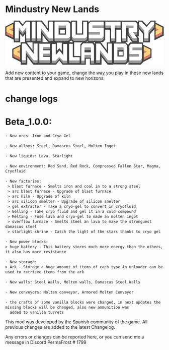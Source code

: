 # Mindustry New Lands
![logo](logo.png)

Add new content to your game, change the way you play in these new lands that are presented and expand to new horizons.

# change logs

# Beta_1.0.0: 

	· New ores: Iron and Cryo Gel

	· New alloys: Steel, Damascus Steel, Molten Ingot

	· New liquids: Lava, Starlight

	· New environment: Red Sand, Red Rock, Compressed Fallen Star, Magma, Cryofluid

	· New factories:
	 > blast furnace - Smelts iron and coal in to a strong steel
	 > arc blast furnace - Upgrade of blast furnace
	 > arc kiln - Upgrade of kiln
	 > arc silicon smelter - Upgrade of silicon smelter
	 > gel extractor - Take a cryo-gel to convert in cryofluid
	 > Gelling - Take cryo fluid and gel it in a cold compound
	 > Melting - Fuse lava and cryo-gel to made an molten ingot
	 > overflow furnace - Smelts steel an lava to make the stronguest damascus steel
	 > starlight shrine - Catch the light of the stars thanks to cryo gel

	· New power blocks: 
	> huge battery - This battery stores much more energy than the others, it also has more resistance

	· New storage:
	> Ark - Storage a huge amount of items of each type.An unloader can be used to retrieve items from the ark
  
	· New walls: Steel Walls, Molten walls, Damascus Steel Walls
  
	· New conveyors: Molten conveyor, Armored Molten Conveyor
  
	· the crafts of some vanilla blocks were changed, in next updates the missing blocks will be changed, also new ammunition was 
	  added to vanilla turrets

This mod was developed by the Spanish community of the game. All previous changes are added to the latest Changelog.


Any errors or changes can be reported here, or you can send me a message in Discord PermaFrost # 1799
